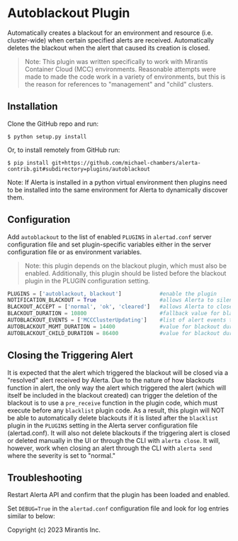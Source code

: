 Autoblackout Plugin 
===========

Automatically creates a blackout for an environment and resource (i.e. cluster-wide) when certain specified alerts are received. Automatically deletes the blackout when the alert that caused its creation is closed.

> Note: This plugin was written specifically to work with Mirantis Container Cloud (MCC) environments. Reasonable attempts were made to made the code work in a variety of environments, but this is the reason for references to "management" and "child" clusters.

Installation
------------

Clone the GitHub repo and run:

    $ python setup.py install

Or, to install remotely from GitHub run:

    $ pip install git+https://github.com/michael-chambers/alerta-contrib.git#subdirectory=plugins/autoblackout

Note: If Alerta is installed in a python virtual environment then plugins
need to be installed into the same environment for Alerta to dynamically
discover them.

Configuration
-------------

Add `autoblackout` to the list of enabled `PLUGINS` in `alertad.conf` server
configuration file and set plugin-specific variables either in the
server configuration file or as environment variables.

> Note: this plugin depends on the blackout plugin, which must also be enabled. Additionally, this plugin should be listed before the blackout plugin in the PLUGIN configuration setting.

```python
PLUGINS = ['autoblackout, blackout']            #enable the plugin
NOTIFICATION_BLACKOUT = True                    #allows Alerta to silently accept alerts during blackouts, required
BLACKOUT_ACCEPT = ['normal', 'ok', 'cleared']   #allows Alerta to close alerts received during a blackout, required
BLACKOUT_DURATION = 10800                       #fallback value for blackout duration (in seconds), default is 1 hour
AUTOBLACKOUT_EVENTS = ['MCCClusterUpdating']    #list of alert events to trigger a cluster-wide blackout
AUTOBLACKOUT_MGMT_DURATION = 14400              #value for blackout duration for MCC management clusters, no default
AUTOBLACKOUT_CHILD_DURATION = 86400             #value for blackout duration for MCC child clusters, no default
```

Closing the Triggering Alert
------------------
It is expected that the alert which triggered the blackout will be closed via a "resolved" alert received by Alerta. Due to the nature of how blackouts function in alert, the only way the alert which triggered the alert (which will itself be included in the blackout created) can trigger the deletion of the blackout is to use a `pre_receive` function in the plugin code, which must execute before any `blacklist` plugin code. As a result, this plugin will NOT be able to automatically delete blackouts if it is listed after the `blacklist` plugin in the `PLUGINS` setting in the Alerta server configuration file (alertad.conf). It will also not delete blackouts if the triggering alert is closed or deleted manually in the UI or through the CLI with `alerta close`. It will, however, work when closing an alert through the CLI with `alerta send` where the severity is set to "normal."

Troubleshooting
---------------

Restart Alerta API and confirm that the plugin has been loaded and enabled.

Set `DEBUG=True` in the `alertad.conf` configuration file and look for log
entries similar to below:


Copyright (c) 2023 Mirantis Inc.

